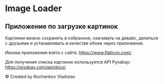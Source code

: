 # Image Loader

## Приложение по загрузке картинок

Картинки можно сохранять в избранное, скачивать на девайс, делиться с друзьями и устанавливать в качестве обоев через приложение.

Иконка приложения взята с сайта: https://www.flaticon.com/.

Для получения списка картинок используется API Pyxabay: https://pixabay.com/api/docs/

© Created by Kochenkov Vladislav
